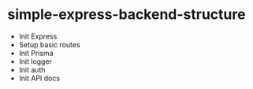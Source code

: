 # simple-express-backend-structure

- Init Express
- Setup basic routes
- Init Prisma
- Init logger
- Init auth
- Init API docs

<!-- https://simple-express-backend-structure.onrender.com -->